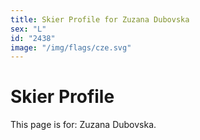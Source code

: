 ```yaml
---
title: Skier Profile for Zuzana Dubovska
sex: "L"
id: "2438"
image: "/img/flags/cze.svg" 
---
```


# Skier Profile

This page is for: Zuzana Dubovska.
    
